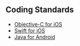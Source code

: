## Coding Standards


* [Objective-C for iOS](file://iOS/Objective-C/iOS-objective-c-coding-standards.md)
* [Swift for iOS](iOS/Objective-C/iOS-objective-c-coding-standards.md)
* [Java for Android](Android/Java/Android-java-coding-standards.md)

